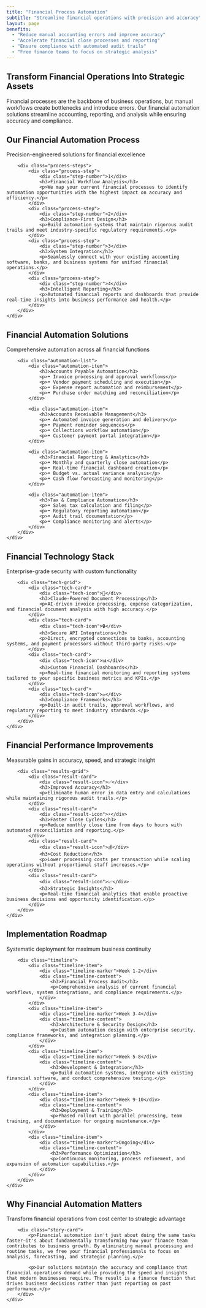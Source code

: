 ```yaml
---
title: "Financial Process Automation"
subtitle: "Streamline financial operations with precision and accuracy"
layout: page
benefits:
  - "Reduce manual accounting errors and improve accuracy"
  - "Accelerate financial close processes and reporting"
  - "Ensure compliance with automated audit trails"
  - "Free finance teams to focus on strategic analysis"
---
```


<section class="service-intro">
    <div class="container">
        <div class="section-header">
            <h2>Transform Financial Operations Into Strategic Assets</h2>
            <p>Financial processes are the backbone of business operations, but manual workflows create bottlenecks and introduce errors. Our financial automation solutions streamline accounting, reporting, and analysis while ensuring accuracy and compliance.</p>
        </div>
    </div>
</section>

<section class="how-it-works">
    <div class="container">
        <div class="section-header">
            <h2>Our Financial Automation Process</h2>
            <p>Precision-engineered solutions for financial excellence</p>
        </div>

        <div class="process-steps">
            <div class="process-step">
                <div class="step-number">1</div>
                <h3>Financial Workflow Analysis</h3>
                <p>We map your current financial processes to identify automation opportunities with the highest impact on accuracy and efficiency.</p>
            </div>
            <div class="process-step">
                <div class="step-number">2</div>
                <h3>Compliance-First Design</h3>
                <p>Build automation systems that maintain rigorous audit trails and meet industry-specific regulatory requirements.</p>
            </div>
            <div class="process-step">
                <div class="step-number">3</div>
                <h3>System Integration</h3>
                <p>Seamlessly connect with your existing accounting software, banks, and business systems for unified financial operations.</p>
            </div>
            <div class="process-step">
                <div class="step-number">4</div>
                <h3>Intelligent Reporting</h3>
                <p>Automated financial reports and dashboards that provide real-time insights into business performance and health.</p>
            </div>
        </div>
    </div>
</section>

<section class="common-automations">
    <div class="container">
        <div class="section-header">
            <h2>Financial Automation Solutions</h2>
            <p>Comprehensive automation across all financial functions</p>
        </div>

        <div class="automation-list">
            <div class="automation-item">
                <h3>Accounts Payable Automation</h3>
                <p>• Invoice processing and approval workflows</p>
                <p>• Vendor payment scheduling and execution</p>
                <p>• Expense report automation and reimbursement</p>
                <p>• Purchase order matching and reconciliation</p>
            </div>

            <div class="automation-item">
                <h3>Accounts Receivable Management</h3>
                <p>• Automated invoice generation and delivery</p>
                <p>• Payment reminder sequences</p>
                <p>• Collections workflow automation</p>
                <p>• Customer payment portal integration</p>
            </div>

            <div class="automation-item">
                <h3>Financial Reporting & Analytics</h3>
                <p>• Monthly and quarterly close automation</p>
                <p>• Real-time financial dashboard creation</p>
                <p>• Budget vs. actual variance analysis</p>
                <p>• Cash flow forecasting and monitoring</p>
            </div>

            <div class="automation-item">
                <h3>Tax & Compliance Automation</h3>
                <p>• Sales tax calculation and filing</p>
                <p>• Regulatory reporting automation</p>
                <p>• Audit trail documentation</p>
                <p>• Compliance monitoring and alerts</p>
            </div>
        </div>
    </div>
</section>

<section class="technology-section">
    <div class="container">
        <div class="section-header">
            <h2>Financial Technology Stack</h2>
            <p>Enterprise-grade security with custom functionality</p>
        </div>

        <div class="tech-grid">
            <div class="tech-card">
                <div class="tech-icon">🤖</div>
                <h3>Claude-Powered Document Processing</h3>
                <p>AI-driven invoice processing, expense categorization, and financial document analysis with high accuracy.</p>
            </div>
            <div class="tech-card">
                <div class="tech-icon">🔒</div>
                <h3>Secure API Integrations</h3>
                <p>Direct, encrypted connections to banks, accounting systems, and payment processors without third-party risks.</p>
            </div>
            <div class="tech-card">
                <div class="tech-icon">📊</div>
                <h3>Custom Financial Dashboards</h3>
                <p>Real-time financial monitoring and reporting systems tailored to your specific business metrics and KPIs.</p>
            </div>
            <div class="tech-card">
                <div class="tech-icon">⚖️</div>
                <h3>Compliance Frameworks</h3>
                <p>Built-in audit trails, approval workflows, and regulatory reporting to meet industry standards.</p>
            </div>
        </div>
    </div>
</section>

<section class="results-section">
    <div class="container">
        <div class="section-header">
            <h2>Financial Performance Improvements</h2>
            <p>Measurable gains in accuracy, speed, and strategic insight</p>
        </div>

        <div class="results-grid">
            <div class="result-card">
                <div class="result-icon">✅</div>
                <h3>Improved Accuracy</h3>
                <p>Eliminate human error in data entry and calculations while maintaining rigorous audit trails.</p>
            </div>
            <div class="result-card">
                <div class="result-icon">⚡</div>
                <h3>Faster Close Cycles</h3>
                <p>Reduce monthly close time from days to hours with automated reconciliation and reporting.</p>
            </div>
            <div class="result-card">
                <div class="result-icon">💰</div>
                <h3>Cost Reduction</h3>
                <p>Lower processing costs per transaction while scaling operations without proportional staff increases.</p>
            </div>
            <div class="result-card">
                <div class="result-icon">📈</div>
                <h3>Strategic Insights</h3>
                <p>Real-time financial analytics that enable proactive business decisions and opportunity identification.</p>
            </div>
        </div>
    </div>
</section>

<section class="implementation-timeline">
    <div class="container">
        <div class="section-header">
            <h2>Implementation Roadmap</h2>
            <p>Systematic deployment for maximum business continuity</p>
        </div>

        <div class="timeline">
            <div class="timeline-item">
                <div class="timeline-marker">Week 1-2</div>
                <div class="timeline-content">
                    <h3>Financial Process Audit</h3>
                    <p>Comprehensive analysis of current financial workflows, system integrations, and compliance requirements.</p>
                </div>
            </div>
            <div class="timeline-item">
                <div class="timeline-marker">Week 3-4</div>
                <div class="timeline-content">
                    <h3>Architecture & Security Design</h3>
                    <p>Custom automation design with enterprise security, compliance frameworks, and integration planning.</p>
                </div>
            </div>
            <div class="timeline-item">
                <div class="timeline-marker">Week 5-8</div>
                <div class="timeline-content">
                    <h3>Development & Integration</h3>
                    <p>Build automation systems, integrate with existing financial software, and conduct comprehensive testing.</p>
                </div>
            </div>
            <div class="timeline-item">
                <div class="timeline-marker">Week 9-10</div>
                <div class="timeline-content">
                    <h3>Deployment & Training</h3>
                    <p>Phased rollout with parallel processing, team training, and documentation for ongoing maintenance.</p>
                </div>
            </div>
            <div class="timeline-item">
                <div class="timeline-marker">Ongoing</div>
                <div class="timeline-content">
                    <h3>Performance Optimization</h3>
                    <p>Continuous monitoring, process refinement, and expansion of automation capabilities.</p>
                </div>
            </div>
        </div>
    </div>
</section>

<section class="story-section">
    <div class="container">
        <div class="section-header">
            <h2>Why Financial Automation Matters</h2>
            <p>Transform financial operations from cost center to strategic advantage</p>
        </div>

        <div class="story-card">
            <p>Financial automation isn't just about doing the same tasks faster—it's about fundamentally transforming how your finance team contributes to business growth. By eliminating manual processing and routine tasks, we free your financial professionals to focus on analysis, forecasting, and strategic planning.</p>

            <p>Our solutions maintain the accuracy and compliance that financial operations demand while providing the speed and insights that modern businesses require. The result is a finance function that drives business decisions rather than just reporting on past performance.</p>
        </div>
    </div>
</section>